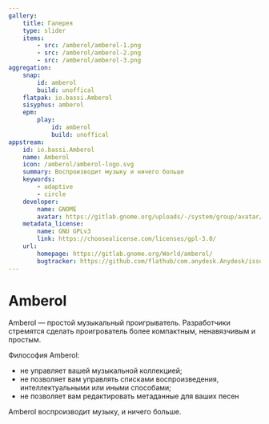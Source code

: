 ```yaml
---
gallery: 
    title: Галерея
    type: slider
    items: 
        - src: /amberol/amberol-1.png
        - src: /amberol/amberol-2.png
        - src: /amberol/amberol-3.png
aggregation:
    snap: 
        id: amberol
        build: unoffical
    flatpak: io.bassi.Amberol
    sisyphus: amberol
    epm:
        play:
            id: amberol
            build: unoffical
appstream:
    id: io.bassi.Amberol
    name: Amberol
    icon: /amberol/amberol-logo.svg
    summary: Воспроизводит музыку и ничего больше
    keywords: 
        - adaptive
        - circle
    developer: 
        name: GNOME
        avatar: https://gitlab.gnome.org/uploads/-/system/group/avatar/8/gnomelogo.png?width=48
    metadata_license: 
        name: GNU GPLv3
        link: https://choosealicense.com/licenses/gpl-3.0/
    url: 
        homepage: https://gitlab.gnome.org/World/amberol/
        bugtracker: https://github.com/flathub/com.anydesk.Anydesk/issues
---
```


# Amberol

Amberol — простой музыкальный проигрыватель. Разработчики стремятся сделать проигрователь более компактным, ненавязчивым и простым. 

Философия Amberol:

- не управляет вашей музыкальной коллекцией; 
- не позволяет вам управлять списками воспроизведения, интеллектуальными или иными способами; 
- не позволяет вам редактировать метаданные для ваших песен

Amberol воспроизводит музыку, и ничего больше.

<AGWGallery />

<!--@include: @apps/_parts/install/content-repo.md-->
<!--@include: @apps/_parts/install/content-flatpak.md-->
<!--@include: @apps/_parts/install/content-snap.md-->
<!--@include: @apps/_parts/install/content-epm-play.md-->